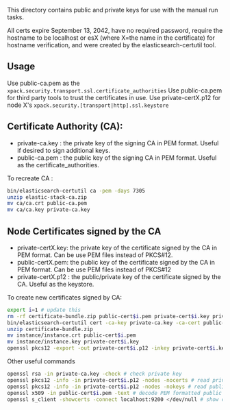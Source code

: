 This directory contains public and private keys for use with the manual run tasks.

All certs expire September 13, 2042,
have no required password,
require the hostname to be localhost or esX (where X=the name in the certificate) for hostname verification,
and were created by the elasticsearch-certutil tool.

## Usage

Use public-ca.pem as the `xpack.security.transport.ssl.certificate_authorities`
Use public-ca.pem for third party tools to trust the certificates in use.
Use private-certX.p12 for node X's `xpack.security.[transport|http].ssl.keystore`

## Certificate Authority (CA):

* private-ca.key : the private key of the signing CA in PEM format. Useful if desired to sign additional keys.
* public-ca.pem : the public key of the signing CA in PEM format. Useful as the certificate_authorities.

To recreate CA :
```bash
bin/elasticsearch-certutil ca -pem -days 7305
unzip elastic-stack-ca.zip
mv ca/ca.crt public-ca.pem
mv ca/ca.key private-ca.key
````

## Node Certificates signed by the CA

* private-certX.key: the private key of the certificate signed by the CA in PEM format. Can be use PEM files instead of PKCS#12.
* public-certX.pem: the public key of the certificate signed by the CA in PEM format. Can be use PEM files instead of PKCS#12
* private-certX.p12 : the public/private key of the certificate signed by the CA. Useful as the keystore.

To create new certificates signed by CA:
```bash
export i=1 # update this
rm -rf certificate-bundle.zip public-cert$i.pem private-cert$i.key private-cert$i.p12 instance
bin/elasticsearch-certutil cert -ca-key private-ca.key -ca-cert public-ca.pem -days 7305 -pem -dns localhost,es$i -ip 127.0.0.1,::1
unzip certificate-bundle.zip
mv instance/instance.crt public-cert$i.pem
mv instance/instance.key private-cert$i.key
openssl pkcs12 -export -out private-cert$i.p12 -inkey private-cert$i.key -in public-cert$i.pem -passout pass: #convert public/private key to p12
```

Other useful commands
```bash
openssl rsa -in private-ca.key -check # check private key
openssl pkcs12 -info -in private-cert$i.p12 -nodes -nocerts # read private keys from p12
openssl pkcs12 -info -in private-cert$i.p12 -nodes -nokeys # read public keys from p12
openssl x509 -in public-cert$i.pem -text # decode PEM formatted public key
openssl s_client -showcerts -connect localhost:9200 </dev/null # show cert from URL
```





